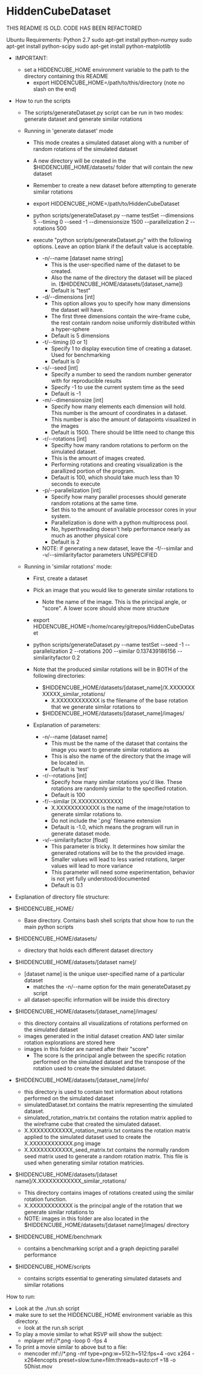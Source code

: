 HiddenCubeDataset
=================

THIS README IS OLD. CODE HAS BEEN REFACTORED


Ubuntu Requirements:
Python 2.7
sudo apt-get install python-numpy
sudo apt-get install python-scipy
sudo apt-get install python-matplotlib

- IMPORTANT:
  - set a HIDDENCUBE_HOME environment variable to the path to the directory containing this README
    - export HIDDENCUBE_HOME=/path/to/this/directory  (note no slash on the end)

- How to run the scripts
  - The scripts/generateDataset.py script can be run in two modes: generate dataset and generate similar rotations
  - Running in 'generate dataset' mode
    - This mode creates a simulated dataset along with a number of random rotations of the simulated dataset
    - A new directory will be created in the $HIDDENCUBE_HOME/datasets/ folder that will contain the new dataset
    - Remember to create a new dataset before attempting to generate similar rotations

    - export HIDDENCUBE_HOME=/path/to/HiddenCubeDataset
    - python scripts/generateDataset.py --name testSet --dimensions 5 --timing 0 --seed -1 --dimensionsize 1500 --parallelization 2 --rotations 500

    - execute "python scripts/generateDataset.py" with the following options.  Leave an option blank if the default value is acceptable.
      - -n/--name [dataset name string]
        - This is the user-specified name of the dataset to be created.
        - Also the name of the directory the dataset will be placed in. ($HIDDENCUBE_HOME/datasets/[dataset_name])
        - Default is "test"
      - -d/--dimensions [int]
        - This option allows you to specify how many dimensions the dataset will have.
        - The first three dimensions contain the wire-frame cube, the rest contain random noise uniformly distributed within a hyper-sphere
        - Default is 5 dimensions
      - -t/--timing [0 or 1]
        - Specify 1 to display execution time of creating a dataset. Used for benchmarking
        - Default is 0
      - -s/--seed [int]
        - Specify a number to seed the random number generator with for reproducible results
        - Specify -1 to use the current system time as the seed
        - Default is -1
      - -m/--dimensionsize [int]
        - Specify how many elements each dimension will hold.  This number is the amount of coordinates in a dataset.
        - This number is also the amount of datapoints visualized in the images
        - Default is 1500.  There should be little need to change this
      - -r/--rotations [int]
        - Specifty how many random rotations to perform on the simulated dataset.
        - This is the amount of images created.
        - Performing rotations and creating visualization is the parallized portion of the program.
        - Default is 100, which should take much less than 10 seconds to execute
      - -p/--parallelization [int]
        - Specify how many parallel processes should generate random rotations at the same time.
        - Set this to the amount of available processor cores in your system. 
        - Parallelization is done with a python multiprocess pool.
        - No, hyperthreading doesn't help performance nearly as much as another physical core
        - Default is 2
      - NOTE: if generating a new dataset, leave the -f/--similar and -v/--similarityfactor parameters UNSPECIFIED

  - Running in 'similar rotations' mode:
    - First, create a dataset
    - Pick an image that you would like to generate similar rotations to
      - Note the name of the image. This is the principal angle, or "score". A lower score should show more structure

    - export HIDDENCUBE_HOME=/home/ncarey/gitrepos/HiddenCubeDataset
    - python scripts/generateDataset.py --name testSet --seed -1 --parallelization 2 --rotations 200 --similar 0.137439186156 --similarityfactor 0.2

    - Note that the produced similar rotations will be in BOTH of the following directories:
      - $HIDDENCUBE_HOME/datasets/[dataset_name]/X.XXXXXXXXXXXX_similar_rotations/ 
        - X.XXXXXXXXXXXX is the filename of the base rotation that we generate similar rotations to
      - $HIDDENCUBE_HOME/datasets/[dataset_name]/images/
    - Explanation of parameters:
      - -n/--name [dataset name]
        - This must be the name of the dataset that contains the image you want to generate similar rotations as
        - This is also the name of the directory that the image will be located in.
        - Default is 'test'
      - -r/--rotations [int]
        - Specify how many similar rotations you'd like.  These rotations are randomly similar to the specified rotation. 
        - Default is 100
      - -f/--similar [X.XXXXXXXXXXXX]
        - X.XXXXXXXXXXXX is the name of the image/rotation to generate similar rotations to.
        - Do not include the '.png' filename extension
        - Default is -1.0, which means the program will run in generate dataset mode.
      - -v/--similarityfactor [float]
        - This parameter is tricky.  It determines how similar the generated rotations will be to the the provided image.
        - Smaller values will lead to less varied rotations, larger values will lead to more variance
        - This parameter will need some experimentation, behavior is not yet fully understood/documented
        - Default is 0.1
 


- Explanation of directory file structure:

 - $HIDDENCUBE_HOME/ 
   - Base directory. Contains bash shell scripts that show how to run the main python scripts

 - $HIDDENCUBE_HOME/datasets/
   - directory that holds each different dataset directory

 - $HIDDENCUBE_HOME/datasets/[dataset name]/
   - [dataset name] is the unique user-specified name of a particular dataset
     - matches the -n/--name option for the main generateDataset.py script
   - all dataset-specific information will be inside this directory

 - $HIDDENCUBE_HOME/datasets/[dataset_name]/images/
   - this directory contains all visualizations of rotations performed on the simulated dataset
   - images generated in the initial dataset creation AND later similar rotation explorations are stored here
   - images in this folder are named after their "score"
     - The score is the principal angle between the specific rotation performed on the simulated dataset and the transpose of the rotation used to create the simulated dataset.

  - $HIDDENCUBE_HOME/datasets/[dataset_name]/info/
    - this directory is used to contain text information about rotations performed on the simulated dataset
    - simulatedDataset.txt contains the matrix representing the simulated dataset.
    - simulated_rotation_matrix.txt contains the rotation matrix applied to the wireframe cube that created the simulated dataset.
    - X.XXXXXXXXXXXX_rotation_matrix.txt contains the rotation matrix applied to the simulated dataset used to create the X.XXXXXXXXXXXX.png image
    - X.XXXXXXXXXXXX_seed_matrix.txt contains the normally random seed matrix used to generate a random rotation matrix.  This file is used when generating similar rotation matricies.

  - $HIDDENCUBE_HOME/datasets/[dataset name]/X.XXXXXXXXXXXX_similar_rotations/
    - This directory contains images of rotations created using the similar rotation function.  
    - X.XXXXXXXXXXXX is the principal angle of the rotation that we generate similar rotations to
    - NOTE: images in this folder are also located in the $HIDDENCUBE_HOME/datasets/[dataset name]/images/ directory

  - $HIDDENCUBE_HOME/benchmark
    - contains a benchmarking script and a graph depicting parallel performance

  - $HIDDENCUBE_HOME/scripts
    - contains scripts essential to generating simulated datasets and similar rotations




How to run:
  - Look at the ./run.sh script
  - make sure to set the HIDDENCUBE_HOME environment variable as this directory.
    - look at the run.sh script
  - To play a movie similar to what RSVP will show the subject:
    - mplayer mf://*.png  -loop 0 -fps 4
  - To print a movie similar to above but to a file:
    - mencoder mf://*.png -mf type=png:w=512:h=512:fps=4 -ovc x264 -x264encopts preset=slow:tune=film:threads=auto:crf
=18 -o 5Dhist.mov

